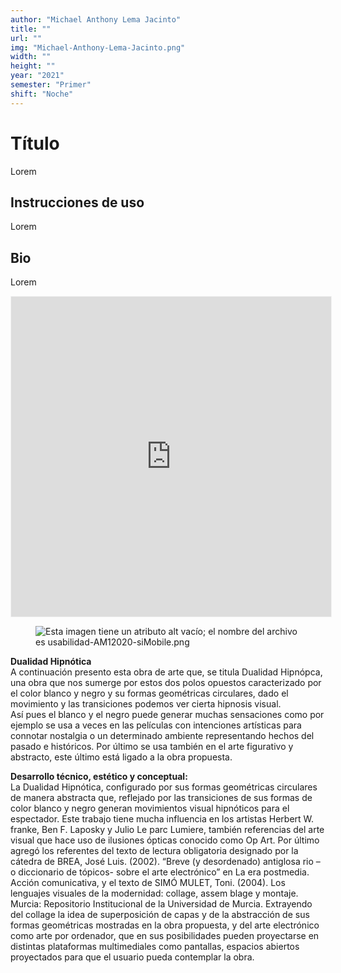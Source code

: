 ```yaml
---
author: "Michael Anthony Lema Jacinto"
title: ""
url: ""
img: "Michael-Anthony-Lema-Jacinto.png"
width: ""
height: ""
year: "2021"
semester: "Primer"
shift: "Noche"
---
```


<p></p>

# Título

Lorem 

## Instrucciones de uso 

Lorem

## Bio

Lorem

<!-- wp:html -->
<p align="center"><iframe width="512" height="512" frameborder="0" scrolling="no" style="width:512px; margin:0 auto!important;border: 1px solid #F2F2F3; z-index: 100;" src="https://editor.p5js.org/michaellema1409/embed/4ezD6XorX"></iframe></p>
<!-- /wp:html -->

<!-- wp:image {"align":"center"} -->
<div class="wp-block-image"><figure class="aligncenter"><img src="https://am1-lacabanne.atamvirtual.com.ar/wp-content/uploads/2020/12/usabilidad-AM12020-siMobile.png" alt="Esta imagen tiene un atributo alt vacío; el nombre del archivo es usabilidad-AM12020-siMobile.png"/></figure></div>
<!-- /wp:image -->

<p><strong>Dualidad Hipnótica</strong><br>A continuación presento esta obra de arte que, se titula Dualidad Hipnópca, una obra que nos sumerge por estos dos polos opuestos caracterizado por el color blanco y negro y su formas geométricas circulares, dado el movimiento y las transiciones podemos ver cierta hipnosis visual.<br>Así pues el blanco y el negro puede generar muchas sensaciones como por ejemplo se usa a veces en las películas con intenciones artísticas para connotar nostalgia o un determinado ambiente representando hechos del pasado e históricos. Por último se usa también en el arte figurativo y abstracto, este último está ligado a la obra propuesta.</p>
<p><strong>Desarrollo técnico, estético y conceptual:</strong><br>La Dualidad Hipnótica, configurado por sus formas geométricas circulares de manera abstracta que, reflejado por las transiciones de sus formas de color blanco y negro generan movimientos visual hipnóticos para el espectador. Este trabajo tiene mucha influencia en los artistas Herbert W. franke, Ben F. Laposky y Julio Le parc Lumiere, también referencias del arte visual que hace uso de ilusiones ópticas conocido como Op Art. Por último agregó los referentes del texto de lectura obligatoria designado por la cátedra de BREA, José Luis. (2002). “Breve (y desordenado) antiglosa rio –o diccionario de tópicos- sobre el arte electrónico” en La era postmedia. Acción comunicativa, y el texto de SIMÓ MULET, Toni. (2004). Los lenguajes visuales de la modernidad: collage, assem blage y montaje. Murcia: Repositorio Institucional de la Universidad de Murcia. Extrayendo del collage la idea de superposición de capas y de la abstracción de sus formas geométricas mostradas en la obra propuesta, y del arte electrónico como arte por ordenador, que en sus posibilidades pueden proyectarse en distintas plataformas multimediales como pantallas, espacios abiertos proyectados para que el usuario pueda contemplar la obra.</p>
